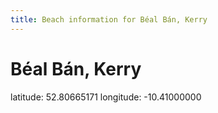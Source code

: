 ```yaml
---
title: Beach information for Béal Bán, Kerry
---
```

# Béal Bán, Kerry 

<div class="location-info">latitude: 52.80665171 longitude: -10.41000000</div>
<div id="met-eireann-warnings" onload="get_met_eireann_warnings(EI11)"></div>
<div></div>